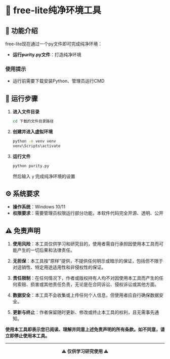 # 🔄 free-lite纯净环境工具

## 📝 功能介绍

free-lite现在通过一个py文件即可完成纯净环境：

- **运行purity.py文件**：打造纯净环境

### 使用提示
- 运行前需要下载安装Python、管理员运行CMD

## 🚀 运行步骤

1. **进入文件目录**
   ```bash
   cd 下载的文件目录路径
   ```

2. **创建并进入虚拟环境**
   ```bash
   python -m venv venv
   venv\Scripts\activate
   ```

3. **运行文件**
   ```bash
   python purity.py
   ```
   然后输入 `y` 完成纯净环境的设置

## ⚙️ 系统要求

- **操作系统**：Windows 10/11
- **权限要求**：需要管理员权限运行部分功能，本软件代码完全开源、透明、公开

## ⚠️ 免责声明

1. **使用风险**：本工具仅供学习和研究目的，使用者需自行承担因使用本工具而可能产生的一切后果和法律责任。

2. **无担保**：本工具按"原样"提供，不提供任何明示或暗示的保证，包括但不限于对适销性、特定用途适用性和非侵权性的保证。

3. **责任限制**：在任何情况下，作者或版权持有人均不对因使用本工具而产生的任何索赔、损害或其他责任负责，无论是在合同诉讼、侵权诉讼或其他方面。

4. **数据安全**：本工具不会收集或上传任何个人信息，但使用者应自行确保数据安全。

5. **更新与终止**：作者保留随时更新、修改或终止本工具的权利，且无需事先通知。

**使用本工具即表示您已阅读、理解并同意上述免责声明的所有条款。如不同意，请立即停止使用本工具。**

---

<div align="center">

**⚠️ 仅供学习研究使用 ⚠️**

</div>





